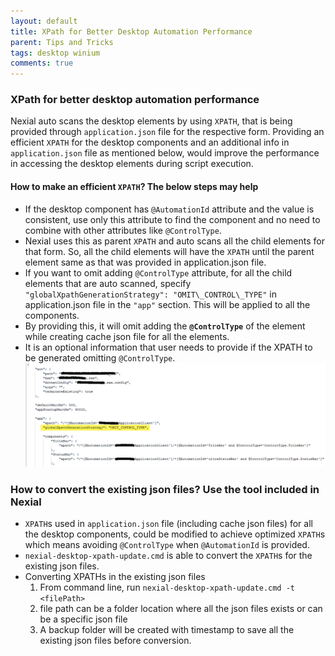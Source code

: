 ```yaml
---
layout: default
title: XPath for Better Desktop Automation Performance
parent: Tips and Tricks
tags: desktop winium
comments: true
---
```



### XPath for better desktop automation performance
Nexial auto scans the desktop elements by using `XPATH`, that is being provided through `application.json` file for 
the respective form. Providing an efficient `XPATH` for the desktop components and an additional info in 
`application.json` file as mentioned below, would improve the performance in accessing the desktop elements during 
script execution.


#### How to make an efficient `XPATH`?  The below steps may help
- If the desktop component has `@AutomationId` attribute and the value is consistent, use only this attribute to find 
  the component and no need to combine with other attributes like `@ControlType`.
- Nexial uses this as parent `XPATH` and auto scans all the child elements for that form. So, all the child elements 
  will have the `XPATH` until the parent element same as that was provided in application.json file.
- If you want to omit adding `@ControlType` attribute, for all the child elements that are auto scanned, specify 
  `"globalXpathGenerationStrategy": "OMIT\_CONTROL\_TYPE"` in application.json file in the `"app"` section. This will 
  be applied to all the components.
- By providing this, it will omit adding the **`@ControlType`** of the element while creating cache json file for all 
		the elements.
- It is an optional information that user needs to provide if the XPATH to be generated omitting `@ControlType`.
  ![json](image/EfficientXPATH_Desktop_01.png)


### How to convert the existing json files? Use the tool included in Nexial
- `XPATH`s used in `application.json` file (including cache json files) for all the desktop components, could be 
  modified to achieve optimized `XPATH`s which means avoiding `@ControlType` when `@AutomationId` is provided.
- `nexial-desktop-xpath-update.cmd` is able to convert the `XPATH`s for the existing json files.
- Converting XPATHs in the existing json files
	 1.  From command line, run `nexial-desktop-xpath-update.cmd -t <filePath>`
	 2.  file path can be a folder location where all the json files exists or can be a specific json file
	 3.  A backup folder will be created with timestamp to save all the existing json files before conversion.
